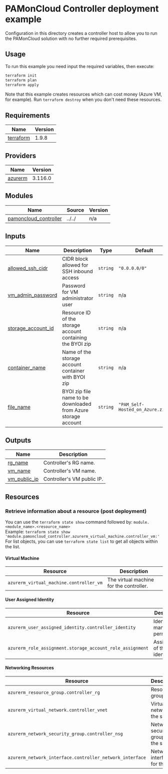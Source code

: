 # PAMonCloud Controller deployment example

Configuration in this directory creates a controller host to allow you to run the PAMonCloud solution with no further required prerequisites.

## Usage

To run this example you need input the required variables, then execute:

```bash
terraform init
terraform plan
terraform apply
```

Note that this example creates resources which can cost money (Azure VM, for example). Run `terraform destroy` when you don't need these resources.

<!-- BEGIN_TF_DOCS -->
## Requirements

| Name | Version |
|------|---------|
| <a name="requirement_terraform"></a> [terraform](https://github.com/hashicorp/terraform) | 1.9.8 |

## Providers

| Name | Version |
|------|---------|
| <a name="provider_azurerm"></a> [azurerm](https://github.com/hashicorp/terraform-provider-azurerm) | 3.116.0 |

## Modules

| Name | Source | Version |
|------|--------|---------|
| <a name="module_pamoncloud_controller"></a> [pamoncloud_controller](/) | ../../ | n/a |

## Inputs

| Name | Description | Type | Default |
|------|-------------|------|---------|
| <a name="input_allowed_ssh_cidr"></a> [allowed\_ssh\_cidr](#input\_allowed\_ssh\_cidr) | CIDR block allowed for SSH inbound access | `string` | `"0.0.0.0/0"` |
| <a name="input_vm_admin_password"></a> [vm\_admin\_password](#input\_vm\_admin\_password) | Password for VM administrator user | `string` | n/a |
| <a name="input_storage_account_id"></a> [storage\_account\_id](#input\_storage\_account\_id) | Resource ID of the storage account containing the BYOI zip | `string` | n/a |
| <a name="input_container_name"></a> [container\_name](#input\_container\_name) | Name of the storage account container with BYOI zip | `string` | n/a |
| <a name="input_file_name"></a> [file\_name](#input\_file\_name) | BYOI zip file name to be downloaded from Azure storage account | `string` | `"PAM_Self-Hosted_on_Azure.zip"` |

## Outputs

| Name | Description |
|------|-------------|
| <a name="output_rg_name"></a> [rg\_name](#output\_rg\_name) | Controller's RG name. |
| <a name="output_vm_name"></a> [vm\_name](#output\_vm\_name) | Controller's VM name. |
| <a name="output_vm_public_ip"></a> [vm\_public\_ip](#output\_vm\_public\_ip) | Controller's VM public IP. |

## Resources

### Retrieve information about a resource (post deployment)
You can use the `terraform state show` command followed by: `module.<module_name>.<resource_name>`  
Example: `terraform state show 'module.pamoncloud_controller.azurerm_virtual_machine.controller_vm:'`  
For list objects, you can use `terraform state list` to get all objects within the list.

#### **Virtual Machine**
| Resource                                | Description                                    |
|-----------------------------------------|------------------------------------------------|
| `azurerm_virtual_machine.controller_vm` | The virtual machine for the controller.        |

#### **User Assigned Identity**
| Resource                                                    | Description                                                 |
|-------------------------------------------------------------|-------------------------------------------------------------|
| `azurerm_user_assigned_identity.controller_identity`        | Identity to manage VM permissions.                          |
| `azurerm_role_assignment.storage_account_role_assignment`   | Assignment of the identity.                                 |

#### **Networking Resources**
| Resource                                                   | Description                                                 |
|------------------------------------------------------------|-------------------------------------------------------------|
| `azurerm_resource_group.controller_rg`                     | Resource group.                                             |
| `azurerm_virtual_network.controller_vnet`                  | Virtual network for the subnet.                             |
| `azurerm_network_security_group.controller_nsg`            | Network security group for the subnet.                      |
| `azurerm_network_interface.controller_network_interface`   | Network interface for the VM.                               |

<!-- END_TF_DOCS -->